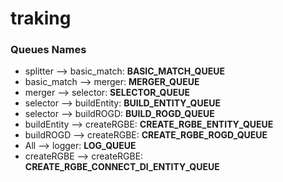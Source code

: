 # traking

### Queues Names
- splitter    --> basic_match:  **BASIC_MATCH_QUEUE**
- basic_match --> merger:       **MERGER_QUEUE**
- merger      --> selector:     **SELECTOR_QUEUE**
- selector    --> buildEntity:  **BUILD_ENTITY_QUEUE**
- selector    --> buildROGD:    **BUILD_ROGD_QUEUE**
- buildEntity --> createRGBE:   **CREATE_RGBE_ENTITY_QUEUE**
- buildROGD   --> createRGBE:   **CREATE_RGBE_ROGD_QUEUE**
- All         --> logger:       **LOG_QUEUE**
- createRGBE  --> createRGBE:   **CREATE_RGBE_CONNECT_DI_ENTITY_QUEUE**
